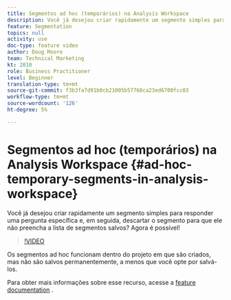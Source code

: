 ```yaml
---
title: Segmentos ad hoc (temporários) na Analysis Workspace
description: Você já desejou criar rapidamente um segmento simples para responder uma pergunta específica e, em seguida, descartar o segmento para que ele não preencha a lista de segmentos salvos? Agora é possível!
feature: Segmentation
topics: null
activity: use
doc-type: feature video
author: Doug Moore
team: Technical Marketing
kt: 2010
role: Business Practitioner
level: Beginner
translation-type: tm+mt
source-git-commit: f3b3fa7d91b0cb21005b57768ca23ed6700fcc03
workflow-type: tm+mt
source-wordcount: '126'
ht-degree: 5%

---
```



# Segmentos ad hoc (temporários) na Analysis Workspace {#ad-hoc-temporary-segments-in-analysis-workspace}

Você já desejou criar rapidamente um segmento simples para responder uma pergunta específica e, em seguida, descartar o segmento para que ele não preencha a lista de segmentos salvos? Agora é possível!

>[!VIDEO](https://video.tv.adobe.com/v/23978/?quality=12)

Os segmentos ad hoc funcionam dentro do projeto em que são criados, mas não são salvos permanentemente, a menos que você opte por salvá-los.

Para obter mais informações sobre esse recurso, acesse a [feature documentation](https://marketing.adobe.com/resources/help/en_US/analytics/analysis-workspace/t_freeform-project-segment.html) .
